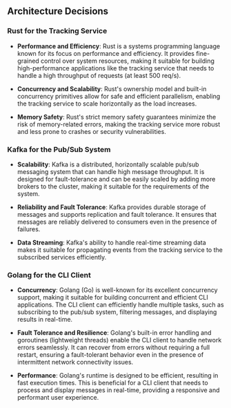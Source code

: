 ## Architecture Decisions

### Rust for the Tracking Service

- **Performance and Efficiency**: Rust is a systems programming language known for its focus on performance and efficiency. It provides fine-grained control over system resources, making it suitable for building high-performance applications like the tracking service that needs to handle a high throughput of requests (at least 500 req/s).

- **Concurrency and Scalability**: Rust's ownership model and built-in concurrency primitives allow for safe and efficient parallelism, enabling the tracking service to scale horizontally as the load increases.

- **Memory Safety**: Rust's strict memory safety guarantees minimize the risk of memory-related errors, making the tracking service more robust and less prone to crashes or security vulnerabilities.

### Kafka for the Pub/Sub System

- **Scalability**: Kafka is a distributed, horizontally scalable pub/sub messaging system that can handle high message throughput. It is designed for fault-tolerance and can be easily scaled by adding more brokers to the cluster, making it suitable for the requirements of the system.

- **Reliability and Fault Tolerance**: Kafka provides durable storage of messages and supports replication and fault tolerance. It ensures that messages are reliably delivered to consumers even in the presence of failures.

- **Data Streaming**: Kafka's ability to handle real-time streaming data makes it suitable for propagating events from the tracking service to the subscribed services efficiently.

### Golang for the CLI Client

- **Concurrency**: Golang (Go) is well-known for its excellent concurrency support, making it suitable for building concurrent and efficient CLI applications. The CLI client can efficiently handle multiple tasks, such as subscribing to the pub/sub system, filtering messages, and displaying results in real-time.

- **Fault Tolerance and Resilience**: Golang's built-in error handling and goroutines (lightweight threads) enable the CLI client to handle network errors seamlessly. It can recover from errors without requiring a full restart, ensuring a fault-tolerant behavior even in the presence of intermittent network connectivity issues.

- **Performance**: Golang's runtime is designed to be efficient, resulting in fast execution times. This is beneficial for a CLI client that needs to process and display messages in real-time, providing a responsive and performant user experience.
